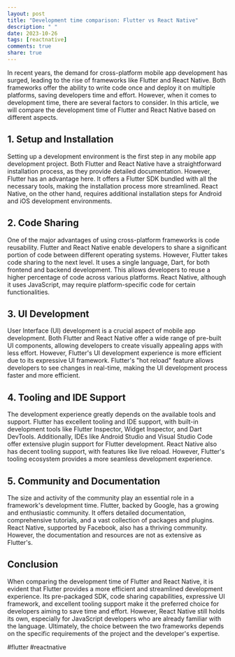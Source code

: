 ```yaml
---
layout: post
title: "Development time comparison: Flutter vs React Native"
description: " "
date: 2023-10-26
tags: [reactnative]
comments: true
share: true
---
```


In recent years, the demand for cross-platform mobile app development has surged, leading to the rise of frameworks like Flutter and React Native. Both frameworks offer the ability to write code once and deploy it on multiple platforms, saving developers time and effort. However, when it comes to development time, there are several factors to consider. In this article, we will compare the development time of Flutter and React Native based on different aspects.

## 1. Setup and Installation

Setting up a development environment is the first step in any mobile app development project. Both Flutter and React Native have a straightforward installation process, as they provide detailed documentation. However, Flutter has an advantage here. It offers a Flutter SDK bundled with all the necessary tools, making the installation process more streamlined. React Native, on the other hand, requires additional installation steps for Android and iOS development environments.

## 2. Code Sharing

One of the major advantages of using cross-platform frameworks is code reusability. Flutter and React Native enable developers to share a significant portion of code between different operating systems. However, Flutter takes code sharing to the next level. It uses a single language, Dart, for both frontend and backend development. This allows developers to reuse a higher percentage of code across various platforms. React Native, although it uses JavaScript, may require platform-specific code for certain functionalities.

## 3. UI Development

User Interface (UI) development is a crucial aspect of mobile app development. Both Flutter and React Native offer a wide range of pre-built UI components, allowing developers to create visually appealing apps with less effort. However, Flutter's UI development experience is more efficient due to its expressive UI framework. Flutter's "hot reload" feature allows developers to see changes in real-time, making the UI development process faster and more efficient.

## 4. Tooling and IDE Support

The development experience greatly depends on the available tools and support. Flutter has excellent tooling and IDE support, with built-in development tools like Flutter Inspector, Widget Inspector, and Dart DevTools. Additionally, IDEs like Android Studio and Visual Studio Code offer extensive plugin support for Flutter development. React Native also has decent tooling support, with features like live reload. However, Flutter's tooling ecosystem provides a more seamless development experience.

## 5. Community and Documentation

The size and activity of the community play an essential role in a framework's development time. Flutter, backed by Google, has a growing and enthusiastic community. It offers detailed documentation, comprehensive tutorials, and a vast collection of packages and plugins. React Native, supported by Facebook, also has a thriving community. However, the documentation and resources are not as extensive as Flutter's.

## Conclusion

When comparing the development time of Flutter and React Native, it is evident that Flutter provides a more efficient and streamlined development experience. Its pre-packaged SDK, code sharing capabilities, expressive UI framework, and excellent tooling support make it the preferred choice for developers aiming to save time and effort. However, React Native still holds its own, especially for JavaScript developers who are already familiar with the language. Ultimately, the choice between the two frameworks depends on the specific requirements of the project and the developer's expertise.

#flutter #reactnative